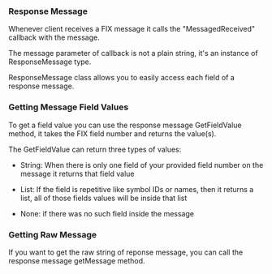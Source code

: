 ### Response Message

Whenever client receives a FIX message it calls the "MessagedReceived" callback with the message.

The message parameter of callback is not a plain string, it's an instance of ResponseMessage type.

ResponseMessage class allows you to easily access each field of a response message.

### Getting Message Field Values

To get a field value you can use the response message GetFieldValue method, it takes the FIX field number and returns the value(s).

The GetFieldValue can return three types of values:

* String: When there is only one field of your provided field number on the message it returns that field value

* List: If the field is repetitive like symbol IDs or names, then it returns a list, all of those fields values will be inside that list

* None: if there was no such field inside the message

### Getting Raw Message

If you want to get the raw string of reponse message, you can call the response message getMessage method.
